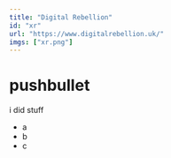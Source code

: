 ```yaml
---
title: "Digital Rebellion"
id: "xr"
url: "https://www.digitalrebellion.uk/"
imgs: ["xr.png"]
---
```


# pushbullet

i did stuff

- a
- b
- c
